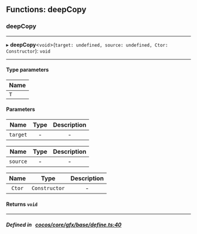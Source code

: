 ## Functions: deepCopy

### deepCopy


___
▸ **deepCopy**<`void`\>(`target: undefined, source: undefined, Ctor: Constructor`): `void`
___

#### Type parameters
| Name |
| :------ |
| `T` |

#### Parameters

| Name | Type | Description |
| :------: | :------: | :------: |
| `target` | - | - |

| Name | Type | Description |
| :------: | :------: | :------: |
| `source` | - | - |

| Name | Type | Description |
| :------: | :------: | :------: |
| `Ctor` | `Constructor` | - |


#### Returns `void` 
___


##### Defined in &nbsp;   [cocos/core/gfx/base/define.ts:40](https://github.com/cocos-creator/engine/blob/c7bf6b8a9/cocos/core/gfx/base/define.ts#L40)&nbsp;

